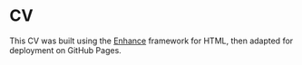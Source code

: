 # CV
This CV was built using the [Enhance](https://enhance.dev/) framework for HTML, then adapted for deployment on GitHub Pages.
